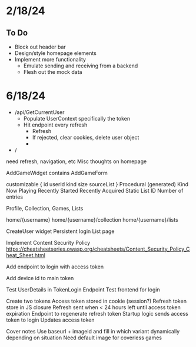 # 2/18/24

## To Do

- Block out header bar
- Design/style homepage elements
- Implement more functionality
  - Emulate sending and receiving from a backend
  - Flesh out the mock data

# 6/18/24

- /api/GetCurrentUser
  - Populate UserContext specifically the token
  - Hit endpoint every refresh
    - Refresh 
    - If rejected, clear cookies, delete user object
    - 
- /


need refresh, navigation, etc
Misc thoughts on homepage

AddGameWidget contains AddGameForm

customizable
  {
    id
    userId
    kind
    size
    sourceList
  }
  Procedural (generated)
    Kind
      Now Playing
      Recently Started
      Recently Acquired
  Static
    List ID
    Number of entries

Profile, Collection, Games, Lists

home/{username}
home/{username}/collection
home/{username}/lists

CreateUser widget
Persistent login
List page

Implement Content Security Policy
https://cheatsheetseries.owasp.org/cheatsheets/Content_Security_Policy_Cheat_Sheet.html

Add endpoint to login with access token

Add device id to main token

Test UserDetails in TokenLogin Endpoint
Test frontend for login

Create two tokens
  Access token stored in cookie (session?)
  Refresh token store in JS closure
    Refresh sent when < 24 hours left until access token expiration
  Endpoint to regenerate refresh token
  Startup logic sends access token to login
    Updates access token

Cover notes
Use baseurl + imageid and fill in which variant dynamically depending on situation
Need default image for coverless games